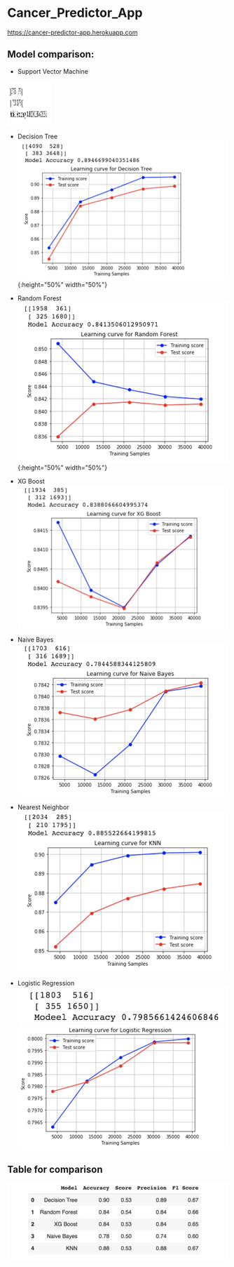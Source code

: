 # Cancer_Predictor_App
https://cancer-predictor-app.herokuapp.com

## Model comparison:

* Support Vector Machine
<img src="https://raw.githubusercontent.com/Trangle91/Cancer_Predictor_App/master/images/SVM.png" width="100" height="100">

* Decision Tree
![picture](https://raw.githubusercontent.com/Trangle91/Cancer_Predictor_App/master/images/DT.png){:height="50%" width="50%"}

* Random Forest
![picture](https://raw.githubusercontent.com/Trangle91/Cancer_Predictor_App/master/images/RF.png){:height="50%" width="50%"}

* XG Boost
![picture](https://raw.githubusercontent.com/Trangle91/Cancer_Predictor_App/master/images/XGB.png) 

* Naive Bayes
![picture](https://raw.githubusercontent.com/Trangle91/Cancer_Predictor_App/master/images/NB.png)

* Nearest Neighbor
![picture](https://raw.githubusercontent.com/Trangle91/Cancer_Predictor_App/master/images/NN.png)

* Logistic Regression
![picture](https://raw.githubusercontent.com/Trangle91/Cancer_Predictor_App/master/images/LR.png)
![picture](https://raw.githubusercontent.com/Trangle91/Cancer_Predictor_App/master/images/LR2.png)

## Table for comparison
![picture](https://raw.githubusercontent.com/Trangle91/Cancer_Predictor_App/master/images/table.png)
